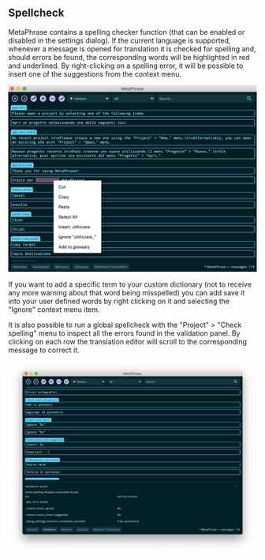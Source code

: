 ## Spellcheck

MetaPhrase contains a spelling checker function (that can be enabled or disabled in the settings dialog). If the current language is supported, whenever a message is opened for translation it is checked for spelling and, should errors be found, the corresponding words will be highlighted in red and underlined. By right-clicking on a spelling error, it will be possible to insert one of the suggestions from the context menu. 

![spellcheck](images/context_menu_ignore.png)

 If you want to add a specific term to your custom dictionary (not to receive any more warning about that word being misspelled) you can add save it into your user defined words by right clicking on it and selecting the "Ignore" context menu item.

It is also possible to run a global spellcheck with the "Project" > "Check spelling" menu to inspect all the errors found in the validation panel. By clicking on each row the translation editor will scroll to the corresponding message to correct it.

![global_spellcheck](images/panel_validation_spellcheck_full.png)
